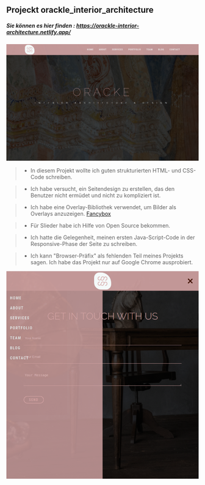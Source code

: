 ## Projeckt orackle_interior_architecture 

##### Sie können es hier finden : https://orackle-interior-architecture.netlify.app/

![reference image](img/Orackle-screen1.png)


> - In diesem Projekt wollte ich guten strukturierten HTML- und CSS-Code schreiben.

> - Ich habe versucht, ein Seitendesign zu erstellen, das den Benutzer nicht ermüdet und nicht zu kompliziert ist.

> - Ich habe eine Overlay-Bibliothek verwendet, um Bilder als Overlays anzuzeigen. [Fancybox](https://fancyapps.com/docs/ui/fancybox/)

> - Für Slieder habe ich Hilfe von Open Source bekommen.

> - Ich hatte die Gelegenheit, meinen ersten Java-Script-Code in der Responsive-Phase der Seite zu schreiben.

> - Ich kann "Browser-Präfix" als fehlenden Teil meines Projekts sagen. Ich habe das Projekt nur auf Google Chrome ausprobiert.

![reference image](img/oracke-screen2.png)
